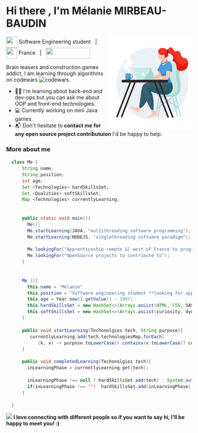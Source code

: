 <h1>
  Hi there , I'm Mélanie MIRBEAU-BAUDIN
</h1>
<img align='right' src="https://github.com/Mel-MB/Mel-MB/blob/main/img/working.gif" width="230">

<img src="https://media.giphy.com/media/WFZvB7VIXBgiz3oDXE/giphy.gif" width="30" height="30" align="center"/> Software Engineering student &nbsp; | &nbsp; <img src="https://media.giphy.com/media/57ZONYwnLOKVgLuApK/giphy.gif" width="30" height="30" align="center"/> France &nbsp; | &nbsp; <a href="https://www.linkedin.com/in/mélanie-mirbeau-baudin-bbb906155" title="Linkedin: Mélanie MIRBEAU-BAUDIN"><img src="https://img.shields.io/badge/LinkedIn-0077B5?style=for-the-badge&logo=linkedin&logoColor=white" width="120" height="30" align="center"/></a>

Brain teasers and construction games addict, I am learning through algorithms on codewars ![codewars](https://www.codewars.com/users/Mel-MB/badges/micro).

- 👩‍🏫 I'm learning about back-end and dev-ops but you can ask me about OOP and front-end technologies.
- 💻 Currently working on mini Java games.
- 📬 Don't hesitate to **contact me for any open source project contributuion** I'd be happy to help.



### More about me
```java
  class Me {
      String name;
      String position;
      int age;
      Set <Technologies> hardSkillsSet;
      Set <Qualities> softSkillsSet;
      Map <Technologies> currentlyLearning;
      

      public static void main(){
        Me();
        Me.startLearning(JAVA, "multithreading software programming");
        Me.startLearning(NODEJS, "singlethreading software paradigm");

        Me.lookingFor("Apprenticeship remote &| west of France to progress faster", new LocalDate(2021,10,4));
        Me.lookingFor("OpenSource projects to contribute to");
      }
      

      Me (){
        this.name = "Mélanie"
        this.position = "Software engineering student **looking for apprenticeship**"
        this.age = Year.now().getValue() - 1997;
        this.hardSkillsSet = new HashSet<>(Arrays.asList(HTML, CSS, SASS, PHP, MYSQL, JAVASCRIPT));
        this.softSkillsSet = new HashSet<>(Arrays.asList(curiosity, dynamism, autonomy, problemSolving));
      }

      public void startLearning(Techonolgies tech, String purpose){
         currentlyLearning.add(tech,technologiesMap.forEach(
            (k, v) -> purpose.toLowerCase().contains(v.toLowerCase)? currentlyLearning.add(k) : ''));
      }

      public void completedLearning(Techonolgies tech){
        inLearningPhase = currentlyLearning.get(tech);
        
        inLearningPhase !== null ? hardSkillsSet.add(tech) : System.out.println('You need to learn first');
        if(inLearningPhase !== '')  hardSkillsSet.add(inLearningPhase);
      }

  }
```

<!--[![stats](https://github-readme-stats.vercel.app/api/top-langs/?username=Mel-MB&hide=html,css,hack)](https://github.com/anuraghazra/github-readme-stats)-->


 <img src="https://media.giphy.com/media/LnQjpWaON8nhr21vNW/giphy.gif" width="60"> **I love connecting with different people so if you want to say hi, I'll be happy to meet you! :)**
